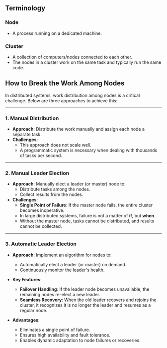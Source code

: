 ## **Terminology**

### **Node**
- A process running on a dedicated machine.

### **Cluster**
- A collection of computers/nodes connected to each other.  
- The nodes in a cluster work on the same task and typically run the same code.

## **How to Break the Work Among Nodes**

In distributed systems, work distribution among nodes is a critical challenge. Below are three approaches to achieve this:

---

### **1. Manual Distribution**
- **Approach**: Distribute the work manually and assign each node a separate task.  
- **Challenges**:  
  - This approach does not scale well.  
  - A programmatic system is necessary when dealing with thousands of tasks per second.

---

### **2. Manual Leader Election**
- **Approach**: Manually elect a leader (or master) node to:
  - Distribute tasks among the nodes.
  - Collect results from the nodes.  
- **Challenges**:
  - **Single Point of Failure**: If the master node fails, the entire cluster becomes inoperative.  
  - In large distributed systems, failure is not a matter of **if**, but **when**.  
  - Without the master node, tasks cannot be distributed, and results cannot be collected.  

---

### **3. Automatic Leader Election**
- **Approach**: Implement an algorithm for nodes to:
  - Automatically elect a leader (or master) on demand.  
  - Continuously monitor the leader's health.  
- **Key Features**:  
  - **Failover Handling**: If the leader node becomes unavailable, the remaining nodes re-elect a new leader.  
  - **Seamless Recovery**: When the old leader recovers and rejoins the cluster, it recognizes it is no longer the leader and resumes as a regular node.  

- **Advantages**:
  - Eliminates a single point of failure.  
  - Ensures high availability and fault tolerance.  
  - Enables dynamic adaptation to node failures or recoveries.  

